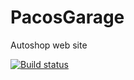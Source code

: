 # PacosGarage
Autoshop web site

[![Build status](https://ci.appveyor.com/api/projects/status/fru60fgw6u44fspq?svg=true)](https://ci.appveyor.com/project/pavelilchev/pacosgarage)
